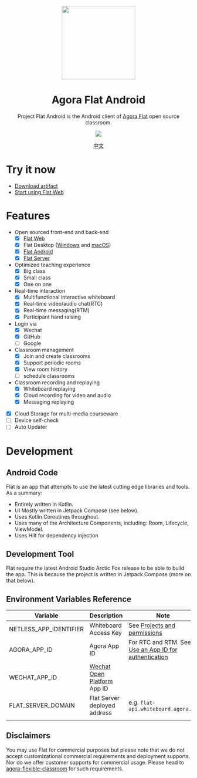 <div align="center">
    <img width="200" height="200" style="display: block;" src="art/flat-logo.png">
</div>

<!-- 
<div align="center">
    <img alt="GitHub" src="https://img.shields.io/github/license/netless-io/flat?color=9cf&style=flat-square">
</div> 
-->

<div align="center">
    <h1>Agora Flat Android</h1>
    <p>Project Flat Android is the Android client of <a href="https://www.flat.shengwang.cn/en/">Agora Flat</a> open source classroom.</p>
    <img src="art/flat-showcase.png">
    <p><a href="./README-zh.md">中文</a></p>
</div>

# Try it now

- [Download artifact][flat-homepage]
- [Start using Flat Web][flat-web]

# Features

- Open sourced front-end and back-end
    -   [x] [Flat Web][flat-web]
    -   [x] Flat Desktop ([Windows][flat-homepage] and [macOS][flat-homepage])
    -   [x] [Flat Android][flat-android]
    -   [x] [Flat Server][flat-server]
- Optimized teaching experience
    -   [x] Big class
    -   [x] Small class
    -   [x] One on one
- Real-time interaction
    -   [x] Multifunctional interactive whiteboard
    -   [x] Real-time video/audio chat(RTC)
    -   [x] Real-time messaging(RTM)
    -   [x] Participant hand raising
- Login via
    -   [x] Wechat
    -   [x] GitHub
    -   [ ] Google
- Classroom management
    -   [x] Join and create classrooms
    -   [x] Support periodic rooms
    -   [x] View room history
    -   [ ] schedule classrooms
- Classroom recording and replaying
    -   [x] Whiteboard replaying
    -   [x] Cloud recording for video and audio
    -   [x] Messaging replaying
-   [x] Cloud Storage for multi-media courseware
-   [ ] Device self-check
-   [ ] Auto Updater

# Development

## Android Code

Flat is an app that attempts to use the latest cutting edge libraries and tools. As a summary:

* Entirely written in Kotlin.
* UI Mostly written in Jetpack Compose (see below).
* Uses Kotlin Coroutines throughout.
* Uses many of the Architecture Components, including: Room, Lifecycle, ViewModel.
* Uses Hilt for dependency injection

## Development Tool

Flat require the latest Android Studio Arctic Fox release to be able to build the app. This is
because the project is written in Jetpack Compose (more on that below).

## Environment Variables Reference

| Variable                             | Description                                              | Note                                                                                |
| ------------------------------------ | -------------------------------------------------------- | ----------------------------------------------------------------------------------- |
| NETLESS_APP_IDENTIFIER               | Whiteboard Access Key                                    | See [Projects and permissions][netless-auth]                                        |
| AGORA_APP_ID                         | Agora App ID                                             | For RTC and RTM. See [Use an App ID for authentication][agora-app-id-auth]          |
| WECHAT_APP_ID                        | [Wechat Open Platform][open-wechat] App ID               |                                                                                     |
| FLAT_SERVER_DOMAIN                   | Flat Server deployed address                             | e.g. `flat-api.whiteboard.agora.io`                                                 |
|                                                                                     |

## Disclaimers

You may use Flat for commercial purposes but please note that we do not accept customizational
commercial requirements and deployment supports. Nor do we offer customer supports for commercial
usage. Please head
to [agora-flexible-classroom](https://www.agora.io/en/products/flexible-classroom) for such
requirements.

[flat-homepage]: https://www.flat.shengwang.cn/en/#download

[flat-web]: https://web.flat.shengwang.cn/

[flat-server]: https://github.com/netless-io/flat-server

[flat-android]: https://github.com/netless-io/flat-android

[flat-storybook]: https://netless-io.github.io/flat/storybook/

[open-wechat]: https://open.weixin.qq.com/

[netless-auth]: https://docs.agora.io/en/whiteboard/generate_whiteboard_token_at_app_server?platform=RESTful

[agora-app-id-auth]: https://docs.agora.io/en/Agora%20Platform/token#a-name--appidause-an-app-id-for-authentication

[cloud-recording]: https://docs.agora.io/en/cloud-recording/cloud_recording_api_rest?platform=RESTful#storageConfig

[cloud-recording-background]: https://docs.agora.io/en/cloud-recording/cloud_recording_layout?platform=RESTful#background

[electron-updater]: https://github.com/electron-userland/electron-builder/tree/master/packages/electron-updater
